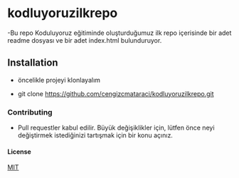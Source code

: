 # kodluyoruzilkrepo


-Bu repo Koduluyoruz eğitiminde oluşturduğumuz ilk repo içerisinde bir adet readme dosyası ve bir adet index.html bulunduruyor.

## Installation

- öncelikle projeyi klonlayalım

* git clone https://github.com/cengizcmataraci/kodluyoruzilkrepo.git

### Contributing

* Pull requestler kabul edilir. Büyük değişiklikler için, lütfen önce neyi değiştirmek istediğinizi tartışmak için bir konu açınız.

#### License

[MIT](https://choosealicense.com/licenses/mit/)
